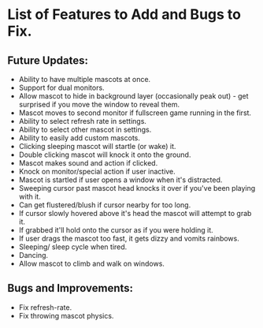 # List of Features to Add and Bugs to Fix.

## Future Updates:
* Ability to have multiple mascots at once.
* Support for dual monitors.
* Allow mascot to hide in background layer (occasionally peak out) - get surprised if you move the window to reveal them.
* Mascot moves to second monitor if fullscreen game running in the first.
* Ability to select refresh rate in settings.
* Ability to select other mascot in settings.
* Ability to easily add custom mascots.
* Clicking sleeping mascot will startle (or wake) it.
* Double clicking mascot will knock it onto the ground.
* Mascot makes sound and action if clicked.
* Knock on monitor/special action if user inactive.
* Mascot is startled if user opens a window when it's distracted.
* Sweeping cursor past mascot head knocks it over if you've been playing with it.
* Can get flustered/blush if cursor nearby for too long.
* If cursor slowly hovered above it's head the mascot will attempt to grab it.
* If grabbed it'll hold onto the cursor as if you were holding it.
* If user drags the mascot too fast, it gets dizzy and vomits rainbows.
* Sleeping/ sleep cycle when tired.
* Dancing.
* Allow mascot to climb and walk on windows.


## Bugs and Improvements:
* Fix refresh-rate.
* Fix throwing mascot physics.

